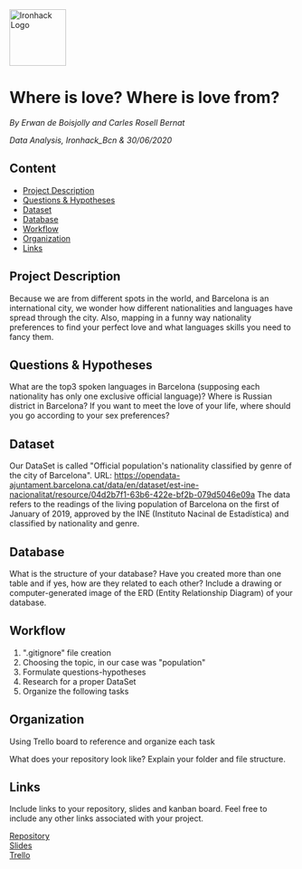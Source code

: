 <img src="https://bit.ly/2VnXWr2" alt="Ironhack Logo" width="100"/>

# Where is love? Where is love from?
*By Erwan de Boisjolly and Carles Rosell Bernat*

*Data Analysis, Ironhack_Bcn & 30/06/2020*

## Content
- [Project Description](#project-description)
- [Questions & Hypotheses](#questions-hypotheses)
- [Dataset](#dataset)
- [Database](#database)
- [Workflow](#workflow)
- [Organization](#organization)
- [Links](#links)


## Project Description
Because we are from different spots in the world, and Barcelona is an international city, we wonder how different nationalities and languages have spread through the city.
Also, mapping in a funny way nationality preferences to find your perfect love and what languages skills you need to fancy them.

## Questions & Hypotheses
What are the top3 spoken languages in Barcelona (supposing each nationality has only one exclusive official language)?
Where is Russian district in Barcelona?
If you want to meet the love of your life, where should you go according to your sex preferences?

## Dataset
Our DataSet is called "Official population's nationality classified by genre of the city of Barcelona". 
URL: https://opendata-ajuntament.barcelona.cat/data/en/dataset/est-ine-nacionalitat/resource/04d2b7f1-63b6-422e-bf2b-079d5046e09a
The data refers to the readings of the living population of Barcelona on the first of January of 2019, approved by the INE (Instituto Nacinal de Estadística) and classified by nationality and genre.

## Database
What is the structure of your database? Have you created more than one table and if yes, how are they related to each other? Include a drawing or computer-generated image of the ERD (Entity Relationship Diagram) of your database.

## Workflow
1. ".gitignore" file creation
2. Choosing the topic, in our case was "population"
3. Formulate questions-hypotheses
4. Research for a proper DataSet
5. Organize the following tasks

## Organization
Using Trello board to reference and organize each task

What does your repository look like? Explain your folder and file structure.

## Links
Include links to your repository, slides and kanban board. Feel free to include any other links associated with your project.

[Repository](https://github.com/)  
[Slides](https://slides.com/)  
[Trello](https://trello.com/b/NRbRo5ZD/project-week-2-barcelona)  
